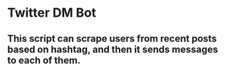 # Twitter DM Bot

## This script can scrape users from recent posts based on hashtag, and then it sends messages to each of them.
